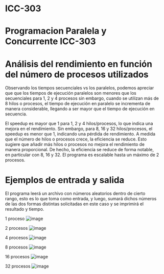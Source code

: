 # ICC-303
# Programacion Paralela y Concurrente ICC-303


# Análisis del rendimiento en función del número de procesos utilizados
Observando los tiempos secuenciales vs los paralelos, podemos apreciar que que los tiempos de ejecución paralelos son menores que los secuenciales para 1, 2 y 4 procesos sin embargo, cuando se utilizan más de 8 hilos o procesos, el tiempo de ejecución en paralelo se incrementa de manera considerable, llegando a ser mayor que el tiempo de ejecución en secuencia.

El speedup es mayor que 1 para 1, 2 y 4 hilos/procesos, lo que indica una mejora en el rendimiento. Sin embargo, para 8, 16 y 32 hilos/procesos, el speedup es menor que 1, indicando una pérdida de rendimiento. A medida que el número de hilos o procesos crece, la eficiencia se reduce. Esto sugiere que añadir más hilos o procesos no mejora el rendimiento de manera proporcional. De hecho, la eficiencia se reduce de forma notable, en particular con 8, 16 y 32. El programa es escalable hasta un máximo de 2 procesos.


# Ejemplos de entrada y salida
El programa leerá un archivo con números aleatorios dentro de cierto rango, esto es lo que toma como entrada, y luego, sumará dichos números de las dos formas distintas solicitadas en este caso y se imprimirá el resultado y tiempo. 

1 proceso
![image](https://github.com/Wolflags/ICC-303/assets/113074158/1e55ef9c-a5c4-4a8f-8bfd-7b998be9fca8)


2 procesos
![image](https://github.com/Wolflags/ICC-303/assets/113074158/1c1e9f89-a48d-4285-bbc6-2189c7d89ace)


4 procesos
![image](https://github.com/Wolflags/ICC-303/assets/113074158/ec17ea68-b174-4e18-9bbd-bac0eb8fe32b)


8 procesos
![image](https://github.com/Wolflags/ICC-303/assets/113074158/b6520cbe-f1c5-4624-80b5-f01de86fdf6d)


16 procesos
![image](https://github.com/Wolflags/ICC-303/assets/113074158/7dcdad75-1a33-4507-a085-910c98ea8cd6)


32 procesos
![image](https://github.com/Wolflags/ICC-303/assets/113074158/5e8d003f-5c6e-4d96-8ba9-bc2f2c323715)


